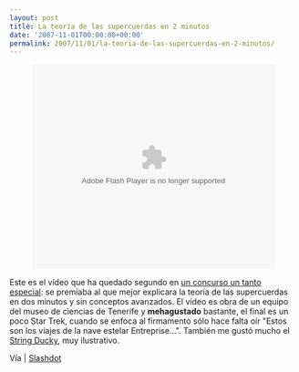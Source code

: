 ```yaml
---
layout: post
title: La teoría de las supercuerdas en 2 minutos
date: '2007-11-01T00:00:00+00:00'
permalink: 2007/11/01/la-teoria-de-las-supercuerdas-en-2-minutos/
---
```

<p align="center"><embed src="http://services.brightcove.com/services/viewer/federated_f8/716696176" bgcolor="#FFFFFF" flashVars="videoId=686978848&playerId=716696176&viewerSecureGatewayURL=https://services.brightcove.com/services/amfgateway&servicesURL=http://services.brightcove.com/services&cdnURL=http://admin.brightcove.com&domain=embed&autoStart=false&" base="http://admin.brightcove.com" name="flashObj" width="425" height="360" seamlesstabbing="false" type="application/x-shockwave-flash" swLiveConnect="true" pluginspage="http://www.macromedia.com/shockwave/download/index.cgi?P1_Prod_Version=ShockwaveFlash"></embed></p>Este es el vídeo que ha quedado segundo en <a href="http://discovermagazine.com/twominutesorless">un concurso un tanto especial</a>: se premiaba al que mejor explicara la teoría de las supercuerdas en dos minutos y sin conceptos avanzados. El vídeo es obra de un equipo del museo de ciencias de Tenerife y <strong>mehagustado</strong> bastante, el final es un poco Star Trek, cuando se enfoca al firmamento sólo hace falta oír "Estos son los viajes de la nave estelar Entreprise...". También me gustó mucho el <a href="http://link.brightcove.com/services/link/bcpid716091875/bclid686943766/bctid687029421">String Ducky</a>, muy ilustrativo. 

Vía | <a href="http://science.slashdot.org/article.pl?sid=07/10/25/0122218&from=rss">Slashdot</a>
